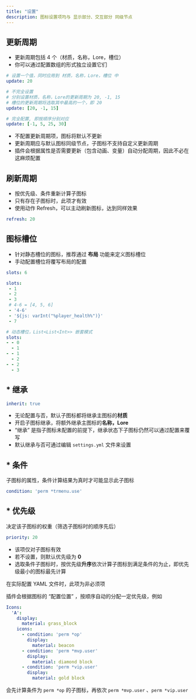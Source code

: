 ```yaml
---
title: "设置"
description: 图标设置项均与 显示部分、交互部分 同级节点
---
```


## 更新周期

* 更新周期包括 4 个（材质，名称，Lore，槽位）
* 你可以通过配置数组的形式独立设置它们

```yaml
# 设置一个值，同时应用到 材质，名称，Lore，槽位 中
update: 20
```

```yaml
# 不完全设置
# 分别设置材质，名称，Lore的更新周期为 20, -1, 15
# 槽位的更新周期将选取其中最高的一个，即 20
update: [20, -1, 15]
```

```yaml
# 完全配置, 即按顺序分别对应
update: [-1, 5, 25, 30]
```

* 不配置更新周期项，图标将默认不更新
* 更新周期应与默认图标同级节点，子图标不支持自定义更新周期
* 插件会根据属性是否需要更新（包含动画、变量）自动分配周期，因此不必在这麻烦配置

## 刷新周期

* 按优先级、条件重新计算子图标
* 只有存在子图标时，此项才有效
* 使用动作 Refresh，可以主动刷新图标，达到同样效果

```yaml
refresh: 20
```

## 图标槽位

* 针对静态槽位的图标，推荐通过 **布局** 功能来定义图标槽位
* 手动配置槽位将覆写布局的配置

```yaml
slots: 6
```

```yaml
slots:
 - 1
 - 2
 - 3
 # 4-6 = [4, 5, 6]
 - '4-6'
 - '${js: varInt("%player_health%")}'
 - 7
```

```yaml
# 动态槽位，List<List<Int>> 嵌套模式
slots:
- - 0
  - 1
- - 1
  - 2
- - 2
  - 3
```

## \* 继承

```yaml
inherit: true
```

* 无论配置与否，默认子图标都将继承主图标的**材质**
* 开启子图标继承，将额外继承主图标的**名称，Lore**
* “继承” 是指子图标未配置的前提下，继承状态下子图标仍然可以通过配置来覆写
* 默认继承与否可通过编辑 `settings.yml` 文件来设置

## \* 条件

子图标的属性，条件计算结果为真时才可能显示此子图标

```yaml
condition: 'perm *trmenu.use'
```

## \* 优先级

决定该子图标的权重（筛选子图标时的顺序先后）

```yaml
priority: 20
```

* 该项仅对子图标有效
* 若不设置，则默认优先级为 **0**
* 选取条件子图标时，按优先级**升序**依次计算子图标到满足条件的为止，即优先级最小的图标最先计算

在实际配置 YAML 文件时，此项为非必须项

插件会根据图标的 “配置位置” ，按顺序自动的分配一定优先级，例如

```yaml
Icons:
  'A':
    display:
      material: grass_block
    icons:
      - condition: 'perm *op'
        display:
          material: beacon
      - condition: 'perm *mvp.user'
        display:
          material: diamond block
      - condition: 'perm *vip.user'
        display:
          material: gold block
```

会先计算条件为 `perm *op` 的子图标，再依次 `perm *mvp.user` 、`perm *vip.user`

